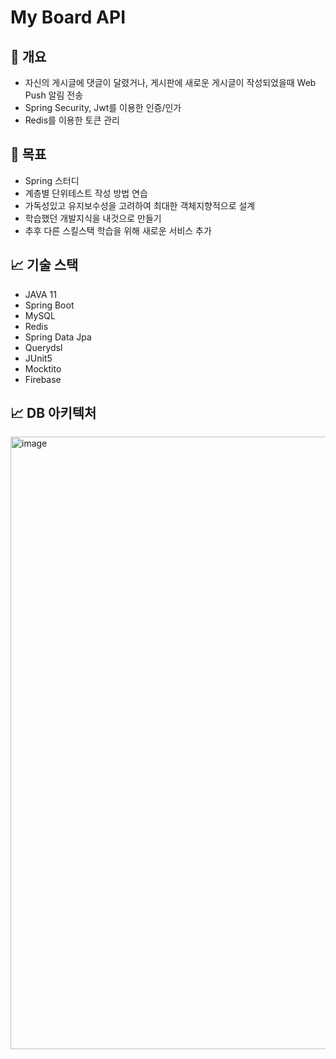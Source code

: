 # **My Board API**

## 📝 개요
- 자신의 게시글에 댓글이 달렸거나, 게시판에 새로운 게시글이 작성되었을때 Web Push 알림 전송
- Spring Security, Jwt를 이용한 인증/인가
- Redis를 이용한 토큰 관리

## 📝 목표
- Spring 스터디
- 계층별 단위테스트 작성 방법 연습
- 가독성있고 유지보수성을 고려하여 최대한 객체지향적으로 설계
- 학습했던 개발지식을 내것으로 만들기
- 추후 다른 스킬스택 학습을 위해 새로운 서비스 추가

## 📈 기술 스택
- JAVA 11<br>
- Spring Boot<br>
- MySQL<br>
- Redis<br>
- Spring Data Jpa<br>
- Querydsl<br>
- JUnit5<br>
- Mocktito<br>
- Firebase<br>

## 📈 DB 아키텍처
<img width="980" alt="image" src="https://user-images.githubusercontent.com/82927161/209620685-0053af8a-0356-4227-bc49-96c2f77c191c.PNG">
